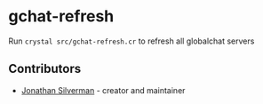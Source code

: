 # gchat-refresh

Run `crystal src/gchat-refresh.cr` to refresh all globalchat servers

## Contributors

- [Jonathan Silverman](https://github.com/mixflame) - creator and maintainer
